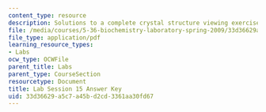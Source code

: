 ```yaml
---
content_type: resource
description: Solutions to a complete crystal structure viewing exercises.
file: /media/courses/5-36-biochemistry-laboratory-spring-2009/33d36629a5c7a45bd2cd3361aa30fd67_ses15ans_key.pdf
file_type: application/pdf
learning_resource_types:
- Labs
ocw_type: OCWFile
parent_title: Labs
parent_type: CourseSection
resourcetype: Document
title: Lab Session 15 Answer Key
uid: 33d36629-a5c7-a45b-d2cd-3361aa30fd67
---
```


